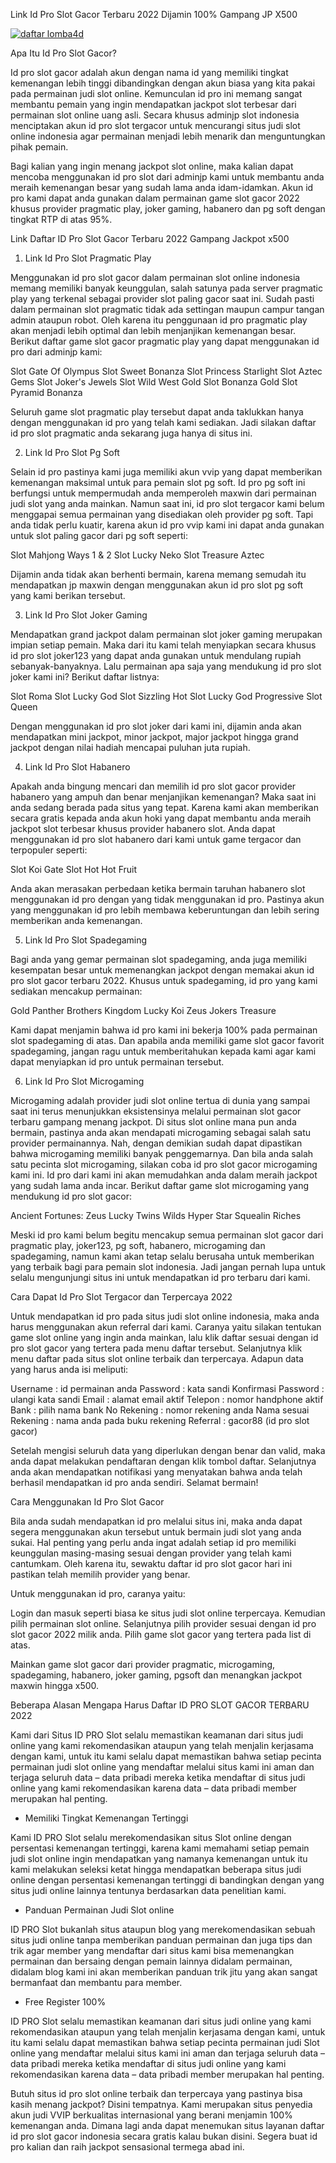 Link Id Pro Slot Gacor Terbaru 2022 Dijamin 100% Gampang JP X500

[![daftar lomba4d](https://user-images.githubusercontent.com/109589788/179731552-39b628c7-c6eb-4094-8d9c-de7fadf94bd7.gif)](https://lomba4d.quest/?ref=gacor88)

Apa Itu Id Pro Slot Gacor?

Id pro slot gacor adalah akun dengan nama id yang memiliki tingkat kemenangan lebih tinggi dibandingkan dengan akun biasa yang kita pakai pada permainan judi slot online. Kemunculan id pro ini memang sangat membantu pemain yang ingin mendapatkan jackpot slot terbesar dari permainan slot online uang asli. Secara khusus adminjp slot indonesia menciptakan akun id pro slot tergacor untuk mencurangi situs judi slot online indonesia agar permainan menjadi lebih menarik dan menguntungkan pihak pemain.

Bagi kalian yang ingin menang jackpot slot online, maka kalian dapat mencoba menggunakan id pro slot dari adminjp kami untuk membantu anda meraih kemenangan besar yang sudah lama anda idam-idamkan. Akun id pro kami dapat anda gunakan dalam permainan game slot gacor 2022 khusus provider pragmatic play, joker gaming, habanero dan pg soft dengan tingkat RTP di atas 95%.

Link Daftar ID Pro Slot Gacor Terbaru 2022 Gampang Jackpot x500

1. Link Id Pro Slot Pragmatic Play

Menggunakan id pro slot gacor dalam permainan slot online indonesia memang memiliki banyak keunggulan, salah satunya pada server pragmatic play yang terkenal sebagai provider slot paling gacor saat ini. Sudah pasti dalam permainan slot pragmatic tidak ada settingan maupun campur tangan admin ataupun robot. Oleh karena itu penggunaan id pro pragmatic play akan menjadi lebih optimal dan lebih menjanjikan kemenangan besar. Berikut daftar game slot gacor pragmatic play yang dapat menggunakan id pro dari adminjp kami:

Slot Gate Of Olympus
Slot Sweet Bonanza
Slot Princess Starlight
Slot Aztec Gems
Slot Joker's Jewels
Slot Wild West Gold
Slot Bonanza Gold
Slot Pyramid Bonanza

Seluruh game slot pragmatic play tersebut dapat anda taklukkan hanya dengan menggunakan id pro yang telah kami sediakan. Jadi silakan daftar id pro slot pragmatic anda sekarang juga hanya di situs ini.

2. Link Id Pro Slot Pg Soft

Selain id pro pastinya kami juga memiliki akun vvip yang dapat memberikan kemenangan maksimal untuk para pemain slot pg soft. Id pro pg soft ini berfungsi untuk mempermudah anda memperoleh maxwin dari permainan judi slot yang anda mainkan. Namun saat ini, id pro slot tergacor kami belum menggapai semua permainan yang disediakan oleh provider pg soft. Tapi anda tidak perlu kuatir, karena akun id pro vvip kami ini dapat anda gunakan untuk slot paling gacor dari pg soft seperti:

Slot Mahjong Ways 1 & 2
Slot Lucky Neko
Slot Treasure Aztec

Dijamin anda tidak akan berhenti bermain, karena memang semudah itu mendapatkan jp maxwin dengan menggunakan akun id pro slot pg soft yang kami berikan tersebut.

3. Link Id Pro Slot Joker Gaming

Mendapatkan grand jackpot dalam permainan slot joker gaming merupakan impian setiap pemain. Maka dari itu kami telah menyiapkan secara khusus id pro slot joker123 yang dapat anda gunakan untuk mendulang rupiah sebanyak-banyaknya. Lalu permainan apa saja yang mendukung id pro slot joker kami ini? Berikut daftar listnya:

Slot Roma
Slot Lucky God
Slot Sizzling Hot
Slot Lucky God Progressive
Slot Queen

Dengan menggunakan id pro slot joker dari kami ini, dijamin anda akan mendapatkan mini jackpot, minor jackpot, major jackpot hingga grand jackpot dengan nilai hadiah mencapai puluhan juta rupiah.

4. Link Id Pro Slot Habanero

Apakah anda bingung mencari dan memilih id pro slot gacor provider habanero yang ampuh dan benar menjanjikan kemenangan? Maka saat ini anda sedang berada pada situs yang tepat. Karena kami akan memberikan secara gratis kepada anda akun hoki yang dapat membantu anda meraih jackpot slot terbesar khusus provider habanero slot. Anda dapat menggunakan id pro slot habanero dari kami untuk game tergacor dan terpopuler seperti:

Slot Koi Gate
Slot Hot Hot Fruit

Anda akan merasakan perbedaan ketika bermain taruhan habanero slot menggunakan id pro dengan yang tidak menggunakan id pro. Pastinya akun yang menggunakan id pro lebih membawa keberuntungan dan lebih sering memberikan anda kemenangan.

5. Link Id Pro Slot Spadegaming

Bagi anda yang gemar permainan slot spadegaming, anda juga memiliki kesempatan besar untuk memenangkan jackpot dengan memakai akun id pro slot gacor terbaru 2022. Khusus untuk spadegaming, id pro yang kami sediakan mencakup permainan:

Gold Panther
Brothers Kingdom
Lucky Koi
Zeus
Jokers Treasure

Kami dapat menjamin bahwa id pro kami ini bekerja 100% pada permainan slot spadegaming di atas. Dan apabila anda memiliki game slot gacor favorit spadegaming, jangan ragu untuk memberitahukan kepada kami agar kami dapat menyiapkan id pro untuk permainan tersebut.

6. Link Id Pro Slot Microgaming

Microgaming adalah provider judi slot online tertua di dunia yang sampai saat ini terus menunjukkan eksistensinya melalui permainan slot gacor terbaru gampang menang jackpot. Di situs slot online mana pun anda bermain, pastinya anda akan mendapati microgaming sebagai salah satu provider permainannya. Nah, dengan demikian sudah dapat dipastikan bahwa microgaming memiliki banyak penggemarnya. Dan bila anda salah satu pecinta slot microgaming, silakan coba id pro slot gacor microgaming kami ini. Id pro dari kami ini akan memudahkan anda dalam meraih jackpot yang sudah lama anda incar. Berikut daftar game slot microgaming yang mendukung id pro slot gacor:

Ancient Fortunes: Zeus
Lucky Twins Wilds
Hyper Star
Squealin Riches

Meski id pro kami belum begitu mencakup semua permainan slot gacor dari pragmatic play, joker123, pg soft, habanero, microgaming dan spadegaming, namun kami akan tetap selalu berusaha untuk memberikan yang terbaik bagi para pemain slot indonesia. Jadi jangan pernah lupa untuk selalu mengunjungi situs ini untuk mendapatkan id pro terbaru dari kami.

Cara Dapat Id Pro Slot Tergacor dan Terpercaya 2022

Untuk mendapatkan id pro pada situs judi slot online indonesia, maka anda harus menggunakan akun referral dari kami. Caranya yaitu silakan tentukan game slot online yang ingin anda mainkan, lalu klik daftar sesuai dengan id pro slot gacor yang tertera pada menu daftar tersebut. Selanjutnya klik menu daftar pada situs slot online terbaik dan terpercaya. Adapun data yang harus anda isi meliputi:

Username : id permainan anda
Password : kata sandi
Konfirmasi Password : ulangi kata sandi
Email : alamat email aktif
Telepon : nomor handphone aktif
Bank : pilih nama bank
No Rekening : nomor rekening anda
Nama sesuai Rekening : nama anda pada buku rekening
Referral : gacor88 (id pro slot gacor)

Setelah mengisi seluruh data yang diperlukan dengan benar dan valid, maka anda dapat melakukan pendaftaran dengan klik tombol daftar. Selanjutnya anda akan mendapatkan notifikasi yang menyatakan bahwa anda telah berhasil mendapatkan id pro anda sendiri. Selamat bermain!

Cara Menggunakan Id Pro Slot Gacor

Bila anda sudah mendapatkan id pro melalui situs ini, maka anda dapat segera menggunakan akun tersebut untuk bermain judi slot yang anda sukai. Hal penting yang perlu anda ingat adalah setiap id pro memiliki keunggulan masing-masing sesuai dengan provider yang telah kami cantumkam. Oleh karena itu, sewaktu daftar id pro slot gacor hari ini pastikan telah memilih provider yang benar.

Untuk menggunakan id pro, caranya yaitu:

Login dan masuk seperti biasa ke situs judi slot online terpercaya.
Kemudian pilih permainan slot online.
Selanjutnya pilih provider sesuai dengan id pro slot gacor 2022 milik anda.
Pilih game slot gacor yang tertera pada list di atas.

Mainkan game slot gacor dari provider pragmatic, microgaming, spadegaming, habanero, joker gaming, pgsoft dan menangkan jackpot maxwin hingga x500.

Beberapa Alasan Mengapa Harus Daftar ID PRO SLOT GACOR TERBARU 2022

Kami dari Situs ID PRO Slot selalu memastikan keamanan dari situs judi online yang kami rekomendasikan ataupun yang telah menjalin kerjasama dengan kami, untuk itu kami selalu dapat memastikan bahwa setiap pecinta permainan judi slot online yang mendaftar melalui situs kami ini aman dan terjaga seluruh data – data pribadi mereka ketika mendaftar di situs judi online yang kami rekomendasikan karena data – data pribadi member merupakan hal penting.

* Memiliki Tingkat Kemenangan Tertinggi

Kami ID PRO Slot selalu merekomendasikan situs Slot online dengan persentasi kemenangan tertinggi, karena kami memahami setiap pemain judi slot online ingin mendapatkan yang namanya kemenangan untuk itu kami melakukan seleksi ketat hingga mendapatkan beberapa situs judi online dengan persentasi kemenangan tertinggi di bandingkan dengan yang situs judi online lainnya tentunya berdasarkan data penelitian kami.

* Panduan Permainan Judi Slot online

ID PRO Slot bukanlah situs ataupun blog yang merekomendasikan sebuah situs judi online tanpa memberikan panduan permainan dan juga tips dan trik agar member yang mendaftar dari situs kami bisa memenangkan permainan dan bersaing dengan pemain lainnya didalam permainan, didalam blog kami ini akan memberikan panduan trik jitu yang akan sangat bermanfaat dan membantu para member.

* Free Register 100%

ID PRO Slot selalu memastikan keamanan dari situs judi online yang kami rekomendasikan ataupun yang telah menjalin kerjasama dengan kami, untuk itu kami selalu dapat memastikan bahwa setiap pecinta permainan judi Slot online yang mendaftar melalui situs kami ini aman dan terjaga seluruh data – data pribadi mereka ketika mendaftar di situs judi online yang kami rekomendasikan karena data – data pribadi member merupakan hal penting.

Butuh situs id pro slot online terbaik dan terpercaya yang pastinya bisa kasih menang jackpot? Disini tempatnya. Kami merupakan situs penyedia akun judi VVIP berkualitas internasional yang berani menjamin 100% kemenangan anda. Dimana lagi anda dapat menemukan situs layanan daftar id pro slot gacor indonesia secara gratis kalau bukan disini. Segera buat id pro kalian dan raih jackpot sensasional termega abad ini.
